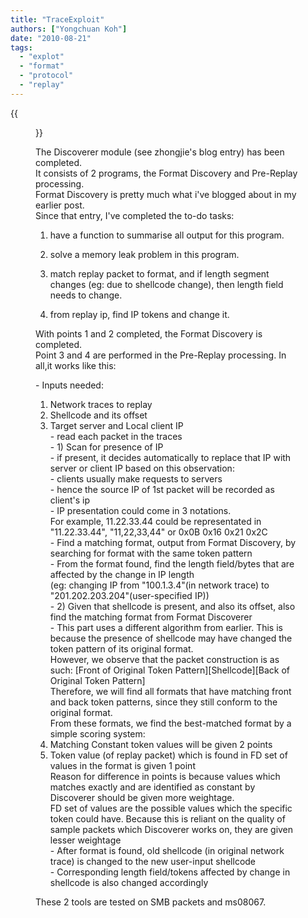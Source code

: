 ```yaml
---
title: "TraceExploit"
authors: ["Yongchuan Koh"]
date: "2010-08-21"
tags: 
  - "explot"
  - "format"
  - "protocol"
  - "replay"
---
```

{{<figure src="images/banner.png" alt="Banner" width="50%">}}

The Discoverer module (see zhongjie's blog entry) has been completed.  
It consists of 2 programs, the Format Discovery and Pre-Replay processing.  
Format Discovery is pretty much what i've blogged about in my earlier post.  
Since that entry, I've completed the to-do tasks:  
  
1) have a function to summarise all output for this program.  
  
2) solve a memory leak problem in this program.  
  
3) match replay packet to format, and if length segment changes (eg: due to shellcode change), then length field needs to change.  
  
4) from replay ip, find IP tokens and change it.  
  
With points 1 and 2 completed, the Format Discovery is completed.  
Point 3 and 4 are performed in the Pre-Replay processing. In all,it works like this:  
  
\- Inputs needed:  
1) Network traces to replay  
2) Shellcode and its offset  
3) Target server and Local client IP  
\- read each packet in the traces  
\- 1) Scan for presence of IP  
\- if present, it decides automatically to replace that IP with server or client IP based on this observation:  
\- clients usually make requests to servers  
\- hence the source IP of 1st packet will be recorded as client's ip  
\- IP presentation could come in 3 notations.  
For example, 11.22.33.44 could be representated in "11.22.33.44", "11,22,33,44" or 0x0B 0x16 0x21 0x2C  
\- Find a matching format, output from Format Discovery, by searching for format with the same token pattern  
\- From the format found, find the length field/bytes that are affected by the change in IP length  
(eg: changing IP from "100.1.3.4"(in network trace) to "201.202.203.204"(user-specified IP))  
\- 2) Given that shellcode is present, and also its offset, also find the matching format from Format Discoverer  
\- This part uses a different algorithm from earlier. This is because the presence of shellcode may have changed the token pattern of its original format.  
However, we observe that the packet construction is as such: \[Front of Original Token Pattern\]\[Shellcode\]\[Back of Original Token Pattern\]  
Therefore, we will find all formats that have matching front and back token patterns, since they still conform to the original format.  
From these formats, we find the best-matched format by a simple scoring system:  
1) Matching Constant token values will be given 2 points  
2) Token value (of replay packet) which is found in FD set of values in the format is given 1 point  
Reason for difference in points is because values which matches exactly and are identified as constant by Discoverer should be given more weightage.  
FD set of values are the possible values which the specific token could have. Because this is reliant on the quality of sample packets which Discoverer works on, they are given lesser weightage  
\- After format is found, old shellcode (in original network trace) is changed to the new user-input shellcode  
\- Corresponding length field/tokens affected by change in shellcode is also changed accordingly  
  
These 2 tools are tested on SMB packets and ms08067.
